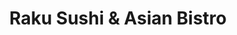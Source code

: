 ---
layout: place
title: "Raku Sushi & Asian Bistro"
permalink: /texas/austin/raku-sushi-asian-bistro.html
stateAbbr: TX
stateName: Texas
cityName: Austin
place_id: ChIJHxYbZ3e1RIYRTInKd1PYwFg
photos:
  - name: >-
      places/ChIJHxYbZ3e1RIYRTInKd1PYwFg/photos/AeeoHcL0m6y0Lp7xiOOxbckqYLrg-es_NVl302t4hjohgxx7fI1y3v-CYt0EkZiK_DleTh7GIjyVi8SphUTFE7Mwp8RnS1wUca2lg_UzMbmUD4zto_2uh3jAkx4dYU-gqksJOldd3NOl6mtNIVzz4UCP8nApEpT809ghj9fHXFY5Iz_2mIMuLmLTfkdro_sYX0XCURb6Y06FuM133Y3RpEQS_CL6IEci0xSWy85H22DJxdGZVy4tAYSEYUXCdssqkx8U1nUhmwzCeb0P3GdwWOlOofCVN0KNwZpE6sPtVO9fl7Yt8gVNor1-kKBMv-fAGw-ZzdVZQpBqU5HFZiiNgvZQcsJt-eWfFVkCRzyTnDz9FtkZrBv5Rm6ljl5R6WOdaVNU2XSEEh9QaaxxCgjKk-cB2uILKliYy1q8n_FEArUYaZNXV-WR
    widthPx: 4608
    heightPx: 3456
    authorAttributions:
      - displayName: Francis Shue
        uri: https://maps.google.com/maps/contrib/109298422320011492620
        photoUri: >-
          https://lh3.googleusercontent.com/a-/ALV-UjUZgHs0T63MLI3EXuZYDC5FGf7yDuUNsQS5CxETJxQfjQMvkmG0vQ=s100-p-k-no-mo
    flagContentUri: >-
      https://www.google.com/local/imagery/report/?cb_client=maps_api_places.places_api&image_key=!1e10!2sCIHM0ogKEICAgID4j-u1kgE&hl=en-US
    googleMapsUri: >-
      https://www.google.com/maps/place//data=!3m4!1e2!3m2!1sCIHM0ogKEICAgID4j-u1kgE!2e10!4m2!3m1!1s0x8644b577671b161f:0x58c0d85377ca894c
  - name: >-
      places/ChIJHxYbZ3e1RIYRTInKd1PYwFg/photos/AeeoHcKJ-Hnwa5WPeyZNZcwLNWmfo5qpL1JCO_43Dxp8gHGst5zANjvb7aczuFyYR09VYS44weknDGD5VGV-_IwSAjWZkLqR0uPiiH0vVOQWxWJRxDdqYf5WubnnF4oSVRal5f9j8qrzOclDpL8BLizWci7O9ug66frCPe_pgngxo0Pg5To0GD1vlXxYgbFf8EjSnEqflpCH6RYOt8OdBjueEOVVEMIMojbvVF2RDVplo8o9gBSbdUhhvMaD3oZdGKO55CMG1Uer1rZittHYMTeYaW9qWkveufH5x5nCJbvgV3uX6w
    widthPx: 1298
    heightPx: 633
    authorAttributions:
      - displayName: Raku Sushi & Asian Bistro
        uri: https://maps.google.com/maps/contrib/113615179119620983069
        photoUri: >-
          https://lh3.googleusercontent.com/a-/ALV-UjXqqTQyeRi4Rxaiqalzv4SnhHdBQXVwu2X2ffJhcuXzj_0ovJM=s100-p-k-no-mo
    flagContentUri: >-
      https://www.google.com/local/imagery/report/?cb_client=maps_api_places.places_api&image_key=!1e10!2sAF1QipNImhYSxkySizUL3ORjlIqRPGjCzjZfbZMInrr4&hl=en-US
    googleMapsUri: >-
      https://www.google.com/maps/place//data=!3m4!1e2!3m2!1sAF1QipNImhYSxkySizUL3ORjlIqRPGjCzjZfbZMInrr4!2e10!4m2!3m1!1s0x8644b577671b161f:0x58c0d85377ca894c
  - name: >-
      places/ChIJHxYbZ3e1RIYRTInKd1PYwFg/photos/AeeoHcIkBr0r9xZtX5NVbM47jbqGIPfJERRXtaB0GzdJW7ANJmdzALQlO80UZWXV0NVccP88jQ6EVLhw4jnj95S3N8kisHD1A9H4O6meunylRR2bZ98CwVzLvsvcXJi33ohAwVX0YkxOTbFJr2XPp3EsTLM6K-xtNlvXs8Q85Z_2svoLecD05e-KEIg0xOcxnbnuKNirvkEDF_rBDUYZrjAYtl2jWbRynnkvpQcM29tcYfUyMSm4M6TQQu9JMS13mfcyjLT4dm9bEPuUpB6YBbHiPcR8xE7o6j1mQNPa4ZL2GDJKNynMxv5jAvjY7V0G5Grr7v8_yCUH367UoWhdCP7ar9RHJA2orcJhJM5jTdb7eTqKPfMYqv-wt4hd2a7xFoJi1zZxVqC3151E2RdVUR2n0oRlgLWq2gIEZTg7h8nPrpVvFA
    widthPx: 4000
    heightPx: 2252
    authorAttributions:
      - displayName: Jim Thanh
        uri: https://maps.google.com/maps/contrib/106335133288798871779
        photoUri: >-
          https://lh3.googleusercontent.com/a-/ALV-UjVeTDV-SuiONMmk7TzSpWt_35SGXzPAVpqOcvLMOS2QD0xgYJl2BA=s100-p-k-no-mo
    flagContentUri: >-
      https://www.google.com/local/imagery/report/?cb_client=maps_api_places.places_api&image_key=!1e10!2sCIHM0ogKEICAgICJ7uORHg&hl=en-US
    googleMapsUri: >-
      https://www.google.com/maps/place//data=!3m4!1e2!3m2!1sCIHM0ogKEICAgICJ7uORHg!2e10!4m2!3m1!1s0x8644b577671b161f:0x58c0d85377ca894c
  - name: >-
      places/ChIJHxYbZ3e1RIYRTInKd1PYwFg/photos/AeeoHcKOILmxvBT_2NeEaPy1gXvs7ve5Ua6le0Uo4gYORoXQNkCTDF5gFN1Y1xUOhSgF6TINoQTDbmrmoJ24rlfVTMqlYQaECUh-IfASuHGEVf-zCzPO4WPM5pAYM1i8Gf5eELWirVFRbiPnEBylvWVfWo3YlqhqGZxlRVJIvRG6EBjR_5mOjpkqxo_t1rm3ojAYDtJ6YqImlc0BoFrjgx0evrk-fa1h5ROHrQ4R5R_H7_TxUYPvvtfRt8QEYvovFkD2o6hGoNnpo9hVFO2auiWiBbW4rB4v8QSmut3CV4vGtr-L84TZJRpKGnkN6MniBkJ44QLsumU_OY2S8X_Hb1-5CpA6cHKHHWmsoUFodSw6VZXfnwWkRBK3im4mbcfs12fXIgVY2R3RcX45a2pvhSF5UBFQg4DfACjmRSjP-kt2BWv0Ag
    widthPx: 4000
    heightPx: 2252
    authorAttributions:
      - displayName: Jim Thanh
        uri: https://maps.google.com/maps/contrib/106335133288798871779
        photoUri: >-
          https://lh3.googleusercontent.com/a-/ALV-UjVeTDV-SuiONMmk7TzSpWt_35SGXzPAVpqOcvLMOS2QD0xgYJl2BA=s100-p-k-no-mo
    flagContentUri: >-
      https://www.google.com/local/imagery/report/?cb_client=maps_api_places.places_api&image_key=!1e10!2sCIHM0ogKEICAgICJ7uORPg&hl=en-US
    googleMapsUri: >-
      https://www.google.com/maps/place//data=!3m4!1e2!3m2!1sCIHM0ogKEICAgICJ7uORPg!2e10!4m2!3m1!1s0x8644b577671b161f:0x58c0d85377ca894c
  - name: >-
      places/ChIJHxYbZ3e1RIYRTInKd1PYwFg/photos/AeeoHcK7koOhEB9y6b3tVtBIzM2jgNISgLfc5uoeRalLIUR3ddm8VsmRsd8YkKhpKRyqgp-MOB4tFzLkEThUOcm_qxE9ezUFm1pVPJ6gCseWpANRC-OdUEd04_GB6ql-Va5QO77Y_VOEmvnyCTTM4i3bKyk_fjPOFtl9pirIF9t7VrrFYaVFpYEqjAnqL8Yi1GKR-xBqHRYU3AALjUPkCCBvdYoJIwhboxBsTejsnFYQ7qsHCLq4iL_228obEFko1_kxEMA8Js6Fi7L6JeTpTxou0oehiMADvkmy7job_4EJzZddE6I26CNRc7LChrD-HFBNYm-8jFc4wi0_QAZurlsfJcNRjQG89lqDt88wAZwbECfiaR--tw6KVVlLaj12t0cBkD23YjvOAQuNcfHdnHP6JoHKPmE0nk1pTulOTobgV6qRPY-g
    widthPx: 3024
    heightPx: 4032
    authorAttributions:
      - displayName: sammy escobar
        uri: https://maps.google.com/maps/contrib/100969452004970346487
        photoUri: >-
          https://lh3.googleusercontent.com/a-/ALV-UjW0kMhng7DrCjIQXDagh9854yNfrnDNgK84PH5Xfuutvj8CEpkuxg=s100-p-k-no-mo
    flagContentUri: >-
      https://www.google.com/local/imagery/report/?cb_client=maps_api_places.places_api&image_key=!1e10!2sCIHM0ogKEICAgIClhtqFpgE&hl=en-US
    googleMapsUri: >-
      https://www.google.com/maps/place//data=!3m4!1e2!3m2!1sCIHM0ogKEICAgIClhtqFpgE!2e10!4m2!3m1!1s0x8644b577671b161f:0x58c0d85377ca894c
  - name: >-
      places/ChIJHxYbZ3e1RIYRTInKd1PYwFg/photos/AeeoHcK4ictTbQ7bWJHGXI_H_QZ28ZpUsuPlwiddRYJ6z37wOa11NpOleQot-BvoYg7UDK2jvWmZxGdmDm0S_ntRy8oDgirfRObp6wtWOSA2dhEbQMPvMUhaWyvM0762SZtHfKAU0RIuTzqndY6xVWAVGu6XStyG0sD8RXuAkog_3_tJx4ikR5FfvGikYlhxX1KL8PNRTdkMYfpLpSRN8luGLXHBxd4sYdyvWiNoptt-soAsMuP7tijeGZHVXKf7e3gi-IL0e2yMcR-iyN2GcqdNXZE7UVG-xHOO4MEFDhDkVs_5Qe8AoOvhuLSiPIJvqcZVXcNADg9cIFgaDvuBk5FCn6x-hq65KhB8U6yhwVOqh0aRXwIAe5nZBC2k_agI8uIROMCxEBUWG_XS6SfD4QJQYSMRGl87YDY8SXfSUEdXtX2iEQ
    widthPx: 4032
    heightPx: 3024
    authorAttributions:
      - displayName: Nhi Nguyen
        uri: https://maps.google.com/maps/contrib/105871133299463693471
        photoUri: >-
          https://lh3.googleusercontent.com/a-/ALV-UjX-XnPgp047TifiIX4wDdQ29-Yj5CvUXLev6LJaV8WVVXzwWH8=s100-p-k-no-mo
    flagContentUri: >-
      https://www.google.com/local/imagery/report/?cb_client=maps_api_places.places_api&image_key=!1e10!2sCIHM0ogKEICAgICWjpe9CQ&hl=en-US
    googleMapsUri: >-
      https://www.google.com/maps/place//data=!3m4!1e2!3m2!1sCIHM0ogKEICAgICWjpe9CQ!2e10!4m2!3m1!1s0x8644b577671b161f:0x58c0d85377ca894c
  - name: >-
      places/ChIJHxYbZ3e1RIYRTInKd1PYwFg/photos/AeeoHcJPiT-1WtUtK36yYr7xiqtcbOYO_4_cuU9b7A5VrnNmX1rRF7CEQG5IjaxqzCGqg0uMNulkFozqPpjz-udEDT2XZWxbIEAgs_r_yiH1EbGi2UouAl6tdxH4XJN2UcNHFP-FcqfO5w1JlG78bD5ts-RmyAZaiKeX2rMG8AA64shvB3CD2ULoaNlJF-cv3TesXqKOLOI6x5EI5woPjHNWiaaJ9BZyz2N2Pa6hIq61MQzjwIW9QP4cQv-ONq0cWtIRMHKkvb1qzRRTTXWSNFNikD280sc-sf4sAjv85IvodWIIb9cj37_ZW9VT58HGsOX5ecZ7O3jqVlfhSOLi27aokw84BFUr23aeKWbbft5Uwvm2FZvUxYGigmJsCjKjSJXmXQn50fDkA5wLzDq8tyX8kscr4tyVhiVFxh-07poRWtwwYGpY
    widthPx: 4000
    heightPx: 2252
    authorAttributions:
      - displayName: Jim Thanh
        uri: https://maps.google.com/maps/contrib/106335133288798871779
        photoUri: >-
          https://lh3.googleusercontent.com/a-/ALV-UjVeTDV-SuiONMmk7TzSpWt_35SGXzPAVpqOcvLMOS2QD0xgYJl2BA=s100-p-k-no-mo
    flagContentUri: >-
      https://www.google.com/local/imagery/report/?cb_client=maps_api_places.places_api&image_key=!1e10!2sCIHM0ogKEICAgICJ7uORngE&hl=en-US
    googleMapsUri: >-
      https://www.google.com/maps/place//data=!3m4!1e2!3m2!1sCIHM0ogKEICAgICJ7uORngE!2e10!4m2!3m1!1s0x8644b577671b161f:0x58c0d85377ca894c
  - name: >-
      places/ChIJHxYbZ3e1RIYRTInKd1PYwFg/photos/AeeoHcLGT8ywRIHQsS0XTn2EY5AVUjigJv0uupQUVkJBBZ7BpLtbEJeOtVVO9zbDGCQrnstu5oYSHwTs5dW464jlDmYV3a8qTSnO5qboFXGPn3CzPnakZAezn1G18MDz1E5dMO98G7G1iIwAJIJuy3h2pV7F4pWJQNwuzdRBa9ecKyVPlzJDlDE9dE9AvU0Jv1cR9EDq3E6udwsS8ZW0s39r22QlLnIaswIfGoHeDKKPUv_8qLWsORMfTdSvWc5HfqYGHL4b7OfEc7TFUTh0h7IxQZLNB3F1Vcn7v5aiHqUT_DIZUDkq3BC0bSwav5MJ4ugPa0o0I0pjgeteQmgSbz5oSyCOuHT6JTOmKVaIr2TpBxc6ltoB3tnBGpz2xaM8tTJvuA1CrWLfBT2fK6dDQHJkVa8wG5R-OPbgGsgKFN6p5hqqeg30
    widthPx: 3000
    heightPx: 4000
    authorAttributions:
      - displayName: Duane Moore
        uri: https://maps.google.com/maps/contrib/104285073870750539315
        photoUri: >-
          https://lh3.googleusercontent.com/a/ACg8ocLGPMNnH9B3DL52TlxBvcHelYCcrw_dhp3mjy0XnnLW4M07C7M=s100-p-k-no-mo
    flagContentUri: >-
      https://www.google.com/local/imagery/report/?cb_client=maps_api_places.places_api&image_key=!1e10!2sCIHM0ogKEICAgIDNjI_j0wE&hl=en-US
    googleMapsUri: >-
      https://www.google.com/maps/place//data=!3m4!1e2!3m2!1sCIHM0ogKEICAgIDNjI_j0wE!2e10!4m2!3m1!1s0x8644b577671b161f:0x58c0d85377ca894c
  - name: >-
      places/ChIJHxYbZ3e1RIYRTInKd1PYwFg/photos/AeeoHcKfXgWM4MvsSgGKsTm54f_qPhcDzRq2OyDui-AmEBSh2IRIH1Nys2yIcLi1NPF4MT63vdBKUilOhXpNgv9YD5WiTAiZ5FwTnj7iVyiOawuIOMjvOnBc2vGSOBU2xcz0_4q8b0mwu6A9pvMVLKQNIMQ_s5SPuoF3kSb7JM3lEtrAeBd6lOLSLqR3Hi7gUpSByOnB4WWCUSv8ZeWaVcDuZhk6cbI0CIiknD5UnJbsurKNlkqfFFw9T1a8szTCCi2d8nT3rbqv2xK-Lw7SBUbMmVRUwt49LnXq1aizgEwPEqCEARnWe2ih8T75EzA2G5oiC1u24nLn_xqmPk18YQ0VyT4tJ19-JEkun28EMeT-A_CS3BfWykMNMqkUV4cZpMJ3w-jqCx10pUBHNtWzESZD3PJjOYfAmarqjJmr0xHfufHy7gTB
    widthPx: 4032
    heightPx: 3024
    authorAttributions:
      - displayName: Natt Hongdilokkul
        uri: https://maps.google.com/maps/contrib/113832373407264350129
        photoUri: >-
          https://lh3.googleusercontent.com/a/ACg8ocLPppnwlH4Affo9wum6f5BiKPHr2xDd9UD__kaZ7Zpv6naLmQ=s100-p-k-no-mo
    flagContentUri: >-
      https://www.google.com/local/imagery/report/?cb_client=maps_api_places.places_api&image_key=!1e10!2sCIHM0ogKEICAgIDE4fD6swE&hl=en-US
    googleMapsUri: >-
      https://www.google.com/maps/place//data=!3m4!1e2!3m2!1sCIHM0ogKEICAgIDE4fD6swE!2e10!4m2!3m1!1s0x8644b577671b161f:0x58c0d85377ca894c
  - name: >-
      places/ChIJHxYbZ3e1RIYRTInKd1PYwFg/photos/AeeoHcIVYpGJ0oDAvyPDDF2Pj0CHCdRI5mbLtu7hY-Bf7EmxVSqpIE4waCmCuV9Fv3WJxHBgifmV0RUh-lAyeebijYTCv-_rquSoN1LtmID-GtTBlQM7PizFCwFEvr8Wiuo4Fj3VsNtRAy1LxO7PJ-4REq8iWsld0e7loBtqN4l9B3fZKOTyaUxjiuu66bnJn9fpx8OiEl9kZQgto0i2CzQ-pmE3c2jIjP4atIjk0DsukXD_L7OvVZbG59AABh0N1AeeljLPLCrQgmZlRFTUIjh1d58o3iUf-t6wBDiMc4krJQRt2-pJl56T9Gu_-PefGLI5ExlOhgfg-Fm8phi6RnQz40owahNM9rFZgNHKMrWKG-tV4r-fa0DCCIcxc7ZPfldSuI7Gg8IYVSTZ_kq3xGTw1Wnf6VhDUh1aN9T6HXV9w8dBXA
    widthPx: 500
    heightPx: 667
    authorAttributions:
      - displayName: kim lee
        uri: https://maps.google.com/maps/contrib/110615925869910939238
        photoUri: >-
          https://lh3.googleusercontent.com/a/ACg8ocLDD8uucY3UAlDSPdtZL6ZRtHdI4QC0qp-x_hqBfxg1bqEmgQ=s100-p-k-no-mo
    flagContentUri: >-
      https://www.google.com/local/imagery/report/?cb_client=maps_api_places.places_api&image_key=!1e10!2sCIHM0ogKEICAgIC4nJLedQ&hl=en-US
    googleMapsUri: >-
      https://www.google.com/maps/place//data=!3m4!1e2!3m2!1sCIHM0ogKEICAgIC4nJLedQ!2e10!4m2!3m1!1s0x8644b577671b161f:0x58c0d85377ca894c
address: 2222 Rio Grande St, Austin, TX 78705, USA
street: 2222 Rio Grande St
city: Austin
state: TX
zip: '78705'
country: USA
neighborhood: Central Austin
latitude: '30.286619'
longitude: '-97.744919'
accessibility_options:
  wheelchairAccessibleParking: true
  wheelchairAccessibleEntrance: true
  wheelchairAccessibleRestroom: true
  wheelchairAccessibleSeating: true
business_status: OPERATIONAL
name: Raku Sushi & Asian Bistro
google_maps_links:
  directionsUri: >-
    https://www.google.com/maps/dir//''/data=!4m7!4m6!1m1!4e2!1m2!1m1!1s0x8644b577671b161f:0x58c0d85377ca894c!3e0
  placeUri: https://maps.google.com/?cid=6395349323869751628
  writeAReviewUri: >-
    https://www.google.com/maps/place//data=!4m3!3m2!1s0x8644b577671b161f:0x58c0d85377ca894c!12e1
  reviewsUri: >-
    https://www.google.com/maps/place//data=!4m4!3m3!1s0x8644b577671b161f:0x58c0d85377ca894c!9m1!1b1
  photosUri: >-
    https://www.google.com/maps/place//data=!4m3!3m2!1s0x8644b577671b161f:0x58c0d85377ca894c!10e5
primary_type: Sushi Restaurant
opening_hours:
  regular: null
  current: null
secondary_opening_hours:
  regular:
    weekdayDescriptions: null
    type: null
  current:
    weekdayDescriptions: null
    type: null
phone: (512) 297-2778
price_level: PRICE_LEVEL_MODERATE
price_range: null
rating: '3.7'
rating_count: 433
website: https://rakusushiaustin.com/
description: null
reviews: null
parking_options: null
payment_options: null
allow_dogs: null
curbside_pickup: null
delivery: null
dine_in: null
good_for_children: null
good_for_groups: null
good_for_sports: null
live_music: null
menu_for_children: null
outdoor_seating: null
reservable: null
restroom: null
serves_beer: null
serves_breakfast: null
serves_brunch: null
serves_cocktails: null
serves_coffee: null
serves_dinner: null
serves_dessert: null
serves_lunch: null
serves_vegetarian_food: null
serves_wine: null
takeout: null

---